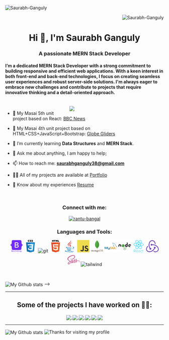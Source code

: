 
<p align="left"> <img src="https://komarev.com/ghpvc/?username=Saurabh8657" alt="Saurabh-Ganguly" /> </p>
<p align="right">
  <img src="https://komarev.com/ghpvc/?username=RantuBangal&label=Profile%20views&color=0e75b6&style=flat" alt="Saurabh-Ganguly"/>
</p>

<h1 align="center">Hi 👋, I'm Saurabh Ganguly</h1>
<h3 align="center">A passionate MERN Stack Developer</h3>

#### I’m a dedicated MERN Stack Developer with a strong commitment to building responsive and efficient web applications. With a keen interest in both front-end and back-end technologies, I focus on creating seamless user experiences and robust server-side solutions. I'm always eager to embrace new challenges and contribute to projects that require innovative thinking and a detail-oriented approach.

<br/>
<img align="right" width="300" src="https://miro.medium.com/v2/resize:fit:1400/0*NgUtI3tYLhuq5Vy0.gif" >

- 🔭 My Masai 5th unit project based on React: [BBC News](https://bbc-news-zeta.vercel.app/)
- 🔭 My Masai 4th unit project based on HTML+CSS+JavaScript+Bootstrap: [Globe Gliders](https://team-kushal-koder.vercel.app/)
  
- 🌱 I’m currently learning **Data Structures** and **MERN Stack**.
- 💬 Ask me about anything, I am happy to help;
- 📫 How to reach me: **saurabhganguly38@gmail.com**
- 👨‍💻 All of my projects are available at [Portfolio](https://Saurabh8657.github.io/)
- 📄 Know about my experiences [Resume](https://drive.google.com/file/d/1rVcMj41atT8o1ij-wHxoK9Xlc8EDiR0Y/view?usp=sharing)

<br/>
<h3 align="center">Connect with me:</h3>
<p align="center">
  <a href="www.linkedin.com/in/saurabh-ganguly038" target="_blank">
    <img src="https://raw.githubusercontent.com/rahuldkjain/github-profile-readme-generator/master/src/images/icons/Social/linked-in-alt.svg" alt="rantu-bangal" height="30" width="40" />
  </a>
</p>

<h3 align="center">Languages and Tools:</h3>
<p align="center">
  <img src="https://raw.githubusercontent.com/devicons/devicon/master/icons/bootstrap/bootstrap-plain-wordmark.svg" alt="bootstrap" width="40" height="40"/>
  <img src="https://raw.githubusercontent.com/devicons/devicon/master/icons/css3/css3-original-wordmark.svg" alt="css3" width="40" height="40"/>
  <img src="https://www.vectorlogo.zone/logos/git-scm/git-scm-icon.svg" alt="git" width="40" height="40"/>
  <img src="https://raw.githubusercontent.com/devicons/devicon/master/icons/html5/html5-original-wordmark.svg" alt="html5" width="40" height="40"/>
  <img src="https://raw.githubusercontent.com/devicons/devicon/master/icons/java/java-original.svg" alt="java" width="40" height="40"/>
  <img src="https://raw.githubusercontent.com/devicons/devicon/master/icons/javascript/javascript-original.svg" alt="javascript" width="40" height="40"/>
  <img src="https://raw.githubusercontent.com/devicons/devicon/master/icons/mongodb/mongodb-original-wordmark.svg" alt="mongodb" width="40" height="40"/>
  <img src="https://raw.githubusercontent.com/devicons/devicon/master/icons/mysql/mysql-original-wordmark.svg" alt="mysql" width="40" height="40"/>
  <img src="https://raw.githubusercontent.com/devicons/devicon/master/icons/nodejs/nodejs-original-wordmark.svg" alt="nodejs" width="40" height="40"/>
  <img src="https://raw.githubusercontent.com/devicons/devicon/master/icons/react/react-original-wordmark.svg" alt="react" width="40" height="40"/>
  <img src="https://raw.githubusercontent.com/devicons/devicon/master/icons/redux/redux-original.svg" alt="redux" width="40" height="40"/>
  <img src="https://raw.githubusercontent.com/devicons/devicon/master/icons/sass/sass-original.svg" alt="sass" width="40" height="40"/> 
  <img src="https://www.vectorlogo.zone/logos/tailwindcss/tailwindcss-icon.svg" alt="tailwind" width="40" height="40"/>
</p>
<br/>




 <img alt="My Github stats" align="center" border-radius="40px" width="800px" height="200px" src="https://github-readme-stats.vercel.app/api?username=Saurabh8657&count_private=true&show_icons=true&hide_border=true&theme=react" href="https://github.com/chiraag-kakar"/> -->


---


<h2 align="center">Some of the projects I have worked on 👨‍💻:</h2>


<center>
<a href="https://github.com/Saurabh8657/Saurav_Boat">
  <img align="center" src="https://github-readme-stats.vercel.app/api/pin/?username=saurabh8657&repo=Saurav_Boat&theme=ayu-mirage&layout=compact" />
</a>
<a href="https://github.com/Saurabh8657/BBC-News">
  <img align="center" src="https://github-readme-stats.vercel.app/api/pin/?username=saurabh8657&repo=BBC-News&theme=ayu-mirage&layout=compact" />
</a>
<a href="https://github.com/Saurabh8657/ClickMart">
  <img align="center" src="https://github-readme-stats.vercel.app/api/pin/?username=saurabh8657&repo=ClickMart&theme=ayu-mirage&layout=compact" />
</a>
<a href="https://github.com/Saurabh8657/Team_kushal_koder">
  <img align="center" src="https://github-readme-stats.vercel.app/api/pin/?username=saurabh8657&repo=Team_kushal_koder&theme=ayu-mirage&layout=compact" />
</a>
<a href="https://github.com/Saurabh8657/Team_Digital_Galaxy">
  <img align="center" src="https://github-readme-stats.vercel.app/api/pin/?username=saurabh8657&repo=Team_Digital_Galaxy&theme=react&layout=compact" />
</a>
<a href="https://github.com/Saurabh8657/Saurav_Figma">
  <img align="center" src="https://github-readme-stats.vercel.app/api/pin/?username=saurabh8657&repo=Saurav_Figma&theme=react&layout=compact" />
</a>
</center>


---

<img alt="My Github stats" align="center" border-radius="40px" width="800px" height="200px" src="https://github-readme-streak-stats.herokuapp.com/?user=Saurabh8657&theme=react&layout=compact" alt="saurav-ganguly" />
<img height="120" alt="Thanks for visiting my profile" width="100%" src="https://github.com/dibyendu415/dibyendu415/blob/master/marquee.svg" />


